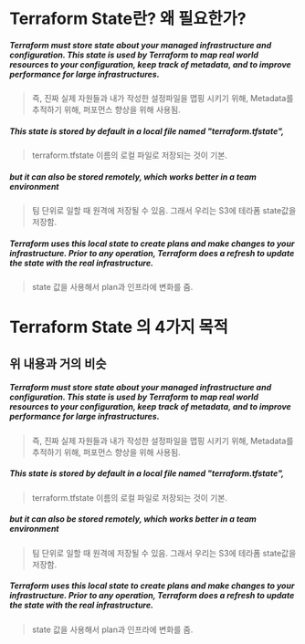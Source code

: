 Terraform State란? 왜 필요한가?
================================
##### Terraform must store state about your managed infrastructure and configuration. This state is used by Terraform to map real world resources to your configuration, keep track of metadata, and to improve performance for large infrastructures.
> 즉, 진짜 실제 자원들과 내가 작성한 설정파일을 맵핑 시키기 위해, Metadata를 추적하기 위해, 퍼포먼스 향상을 위해 사용됨.    
##### This state is stored by default in a local file named "terraform.tfstate", 
> terraform.tfstate 이름의 로컬 파일로 저장되는 것이 기본.    
##### but it can also be stored remotely, which works better in a team environment
>  팀 단위로 일할 때 원격에 저장될 수 있음. 그래서 우리는 S3에 테라폼 state값을 저장함.     
##### Terraform uses this local state to create plans and make changes to your infrastructure. Prior to any operation, Terraform does a refresh to update the state with the real infrastructure.
> state 값을 사용해서 plan과 인프라에 변화를 줌.    


Terraform State 의 4가지 목적
============================= 
위 내용과 거의 비슷 
------------------
##### Terraform must store state about your managed infrastructure and configuration. This state is used by Terraform to map real world resources to your configuration, keep track of metadata, and to improve performance for large infrastructures.
> 즉, 진짜 실제 자원들과 내가 작성한 설정파일을 맵핑 시키기 위해, Metadata를 추적하기 위해, 퍼포먼스 향상을 위해 사용됨.    
##### This state is stored by default in a local file named "terraform.tfstate", 
> terraform.tfstate 이름의 로컬 파일로 저장되는 것이 기본.    
##### but it can also be stored remotely, which works better in a team environment
>  팀 단위로 일할 때 원격에 저장될 수 있음. 그래서 우리는 S3에 테라폼 state값을 저장함.       
##### Terraform uses this local state to create plans and make changes to your infrastructure. Prior to any operation, Terraform does a refresh to update the state with the real infrastructure.
> state 값을 사용해서 plan과 인프라에 변화를 줌.    

